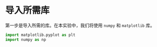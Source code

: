 # 导入所需库

第一步是导入所需的库。在本实验中，我们将使用 `numpy` 和 `matplotlib` 库。

```python
import matplotlib.pyplot as plt
import numpy as np
```
